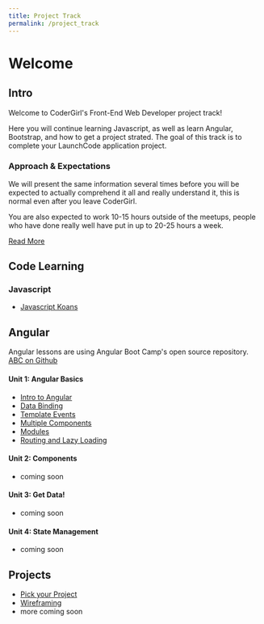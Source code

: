 ```yaml
---
title: Project Track
permalink: /project_track
---
```


# Welcome

## Intro

Welcome to CoderGirl's Front-End Web Developer project track!

Here you will continue learning Javascript, as well as learn Angular, Bootstrap, and how to get a project strated. The goal of this track is to complete your LaunchCode application project.

### Approach & Expectations

We will present the same information several times before you will be expected to actually comprehend it all and really understand it, this is normal even after you leave CoderGirl. 

You are also expected to work 10-15 hours outside of the meetups, people who have done really well have put in up to 20-25 hours a week.

[Read More](project_intro)

## Code Learning

### Javascript
* [Javascript Koans](koans)

## Angular

Angular lessons are using Angular Boot Camp's open source repository. [ABC on Github](https://github.com/angularbootcamp/abc)

#### Unit 1: Angular Basics
* [Intro to Angular](project_100)
* [Data Binding](project_101)
* [Template Events](project_102)
* [Multiple Components](project_103)
* [Modules](project_104)
* [Routing and Lazy Loading](project_105)



#### Unit 2: Components
* coming soon

 <!--  * [Starting Your Project](project_200) -->
 <!--  * [Component Hierarchy](project_201) -->
 <!--  * [Template Conditionals and Loops](project_202) -->
 <!--  * [Built-in Pipes](project_203) -->
 <!--  * [Class and Style Bindings](project_204) -->
 <!--  * [Component Inputs](project_205) -->
 <!--  * [Component Events](project_206) -->


#### Unit 3: Get Data!
* coming soon

<!-- * [Dependency Injection and HTTP](project_300) -->
<!-- * [Injecting Custom Services](project_301) -->
<!-- * [Observables](project_302) -->
<!-- * [Async Pipe](project_303) -->


#### Unit 4: State Management
* coming soon

<!-- * [Reactive Forms](project_400) -->
<!-- * [Component State](project_401) -->
<!-- * [Nested Routing](project_402) -->
<!-- * [Route Parameters](project_403) -->
<!-- * [Route Driven Data Loading](project_404) -->
<!-- * [State with Services](project_405) -->
<!-- * [Ngrx Store](project_406) -->
<!-- * [Ngrx Store Immutability](project_407) -->
<!-- * [Ngrx Effects](project_408) -->
<!-- * [Smart View Component Pattern](project_409) -->
<!-- * [Observable Composing and Chaining](project_410) -->
<!-- * [Filtered List via Observable](project_411) -->

## Projects

* [Pick your Project](pick_your_project)
* [Wireframing](wireframing)
* more coming soon

<!-- * [Determine your Users](determine_your_users) -->
<!-- * [CSS Frameworks](css_frameworks) -->
